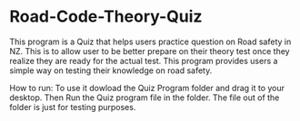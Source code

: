 # Road-Code-Theory-Quiz
This program is a Quiz that helps users practice question on Road safety in NZ. This is to allow user to be better prepare on their theory test once they realize they are ready for the actual test. This program provides users a simple way on testing their knowledge on road safety.

How to run:
To use it dowload the Quiz Program folder and drag it to your desktop. Then Run the Quiz program file in the folder. The file out of the folder is just for testing purposes.
